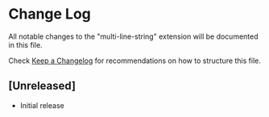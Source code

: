 # Change Log

All notable changes to the "multi-line-string" extension will be documented in this file.

Check [Keep a Changelog](http://keepachangelog.com/) for recommendations on how to structure this file.

## [Unreleased]

- Initial release